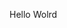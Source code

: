 Hello Wolrd




















































































































































































































































































































































































































































































































































































































































































































































































































































































































































































































































































































































































































































































































































































































































































































































































































































































































































































































































































































































































































































































































































































































































































































































































































































































































































































































































































































































































































































































































































































































































































































































































































































